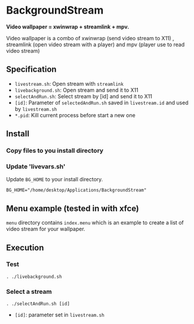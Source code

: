 # BackgroundStream

**Video wallpaper = xwinwrap + streamlink + mpv.**

Video wallpaper is a combo of xwinwrap (send video stream to X11) , streamlink (open video stream with a player) and mpv (player use to read video stream)

## Specification

- `livestream.sh`: Open stream with `streamlink`
- `livebackground.sh`: Open stream and send it to X11
- `selectAndRun.sh`: Select stream by [id] and send it to X11
- `[id]`: Parameter of `selectedAndRun.sh` saved in `livestream.id` and used by `livestream.sh`
- `*.pid`: Kill current process before start a new one

## Install

### Copy files to you install directory

### Update 'livevars.sh'

Update `BG_HOME` to your install directory.

`BG_HOME="/home/desktop/Applications/BackgroundStream"`

## Menu example (tested in with xfce)

`menu` directory contains `index.menu` which is an example to create a list of video stream for your wallpaper.

## Execution

### Test

`. ./livebackground.sh`

### Select a stream

`. ./selectAndRun.sh [id]`

- `[id]`: parameter set in `livestream.sh`
